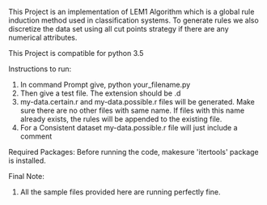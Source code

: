 This Project is an implementation of LEM1 Algorithm which is a global rule induction method used in classification systems. To generate rules we also discretize the data set using all cut points strategy if there are any numerical attributes. 


This Project is compatible for python 3.5

Instructions to run:
1) In command Prompt give, python your_filename.py
2) Then give a test file. The extension should be .d
3) my-data.certain.r and my-data.possible.r files will be generated.
   Make sure there are no other files with same name. If files with this name already exists,
   the rules will be appended to the existing file.
4) For a Consistent dataset my-data.possible.r file will just include a comment

Required Packages:
Before running the code, makesure 'itertools' package is installed.

Final Note:
1) All the sample files provided here are running perfectly fine.
